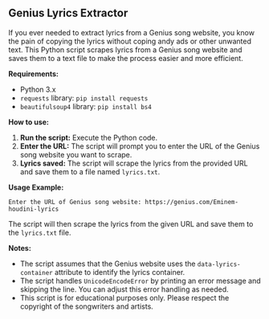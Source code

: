 ## Genius Lyrics Extractor

If you ever needed to extract lyrics from a Genius song website, you know the pain of copying the lyrics without coping andy ads or other unwanted text. This Python script scrapes lyrics from a Genius song website and saves them to a text file to make the process easier and more efficient.

**Requirements:**

-   Python 3.x
-   `requests` library: `pip install requests`
-   `beautifulsoup4` library: `pip install bs4`

**How to use:**

1. **Run the script:** Execute the Python code.
2. **Enter the URL:** The script will prompt you to enter the URL of the Genius song website you want to scrape.
3. **Lyrics saved:** The script will scrape the lyrics from the provided URL and save them to a file named `lyrics.txt`.

**Usage Example:**

```
Enter the URL of Genius song website: https://genius.com/Eminem-houdini-lyrics
```

The script will then scrape the lyrics from the given URL and save them to the `lyrics.txt` file.

**Notes:**

-   The script assumes that the Genius website uses the `data-lyrics-container` attribute to identify the lyrics container.
-   The script handles `UnicodeEncodeError` by printing an error message and skipping the line. You can adjust this error handling as needed.
-   This script is for educational purposes only. Please respect the copyright of the songwriters and artists.
